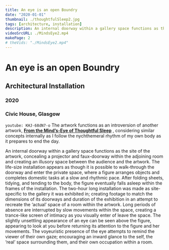```yaml
---
title: An eye is an open Boundry
date: "2020-01-01"
thumbnail: ./thoughtfulSleep2.jpg
tags: [architecture, installation]
description: An internal doorway within a gallery space functions as the site of an artwork, concealing a projector and faux-doorway within the adjoining room and creating an illusory space between the audience and the artwork.
videoSrcURL: ./MindsEye2.mp4
makePage: 2
# theVids: "./MindsEye2.mp4"
---
```

# An eye is an open Boundry
## Architectural Installation
### 2020
### Civic House, Glasgow
`youtube: KHJ-68dN7-o`
The artwork functions as an introversion of another artwork, [**From the Mind’s-Eye of Thoughtful Sleep**](../fromTheMindsEye/) , considering similar concepts internally as I follow the nychthemeral rhythm of my own body as it prepares to end the day.

An internal doorway within a gallery space functions as the site of the artwork, concealing a projector and faux-doorway within the adjoining room and creating an illusory space between the audience and the artwork. The life-size installation appears as though it is possible to walk-through the doorway and enter the private space, where a figure arranges objects and completes domestic tasks at a slow and rhythmic pace. After folding sheets, tidying, and tending to the body, the figure eventually falls asleep within the frames of the installation. The two-hour long installation was made as site-specific to the gallery it was exhibited in; creating footage to match the dimensions of its doorways and duration of the exhibition in an attempt to recreate the ‘actual’ space of a room within the artwork. Long periods of absence are interrupted by slow movements within the space, creating a trance-like screen of intimacy as you visually enter of leave the space. The slightly unsettling appearance of an eye can be seen above the figure, appearing to look at you before returning its attention to the figure and her movements. The voyeuristic presence of the eye attempts to remind the viewer of their own gaze; encouraging an inward glance to the self, the ‘real’ space surrounding them, and their own occupation within a room.